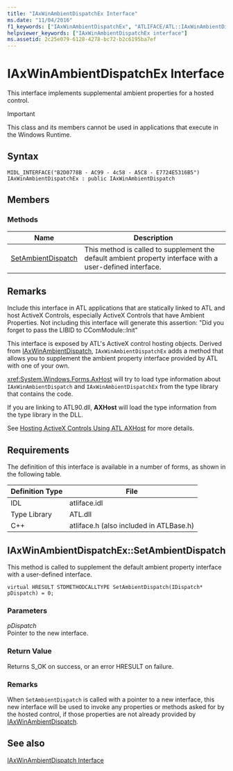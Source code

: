 ```yaml
---
title: "IAxWinAmbientDispatchEx Interface"
ms.date: "11/04/2016"
f1_keywords: ["IAxWinAmbientDispatchEx", "ATLIFACE/ATL::IAxWinAmbientDispatchEx", "ATLIFACE/ATL::SetAmbientDispatch"]
helpviewer_keywords: ["IAxWinAmbientDispatchEx interface"]
ms.assetid: 2c25e079-6128-4278-bc72-b2c6195ba7ef
---
```

# IAxWinAmbientDispatchEx Interface

This interface implements supplemental ambient properties for a hosted control.

> [!IMPORTANT]
> This class and its members cannot be used in applications that execute in the Windows Runtime.

## Syntax

```
MIDL_INTERFACE("B2D0778B - AC99 - 4c58 - A5C8 - E7724E5316B5") IAxWinAmbientDispatchEx : public IAxWinAmbientDispatch
```

## Members

### Methods

|Name|Description|
|-|-|
|[SetAmbientDispatch](#setambientdispatch)|This method is called to supplement the default ambient property interface with a user-defined interface.|

## Remarks

Include this interface in ATL applications that are statically linked to ATL and host ActiveX Controls, especially ActiveX Controls that have Ambient Properties. Not including this interface will generate this assertion: "Did you forget to pass the LIBID to CComModule::Init"

This interface is exposed by ATL's ActiveX control hosting objects. Derived from [IAxWinAmbientDispatch](../../atl/reference/iaxwinambientdispatch-interface.md), `IAxWinAmbientDispatchEx` adds a method that allows you to supplement the ambient property interface provided by ATL with one of your own.

<xref:System.Windows.Forms.AxHost> will try to load type information about `IAxWinAmbientDispatch` and `IAxWinAmbientDispatchEx` from the type library that contains the code.

If you are linking to ATL90.dll, **AXHost** will load the type information from the type library in the DLL.

See [Hosting ActiveX Controls Using ATL AXHost](../../atl/hosting-activex-controls-using-atl-axhost.md) for more details.

## Requirements

The definition of this interface is available in a number of forms, as shown in the following table.

|Definition Type|File|
|---------------------|----------|
|IDL|atliface.idl|
|Type Library|ATL.dll|
|C++|atliface.h (also included in ATLBase.h)|

## <a name="setambientdispatch"></a> IAxWinAmbientDispatchEx::SetAmbientDispatch

This method is called to supplement the default ambient property interface with a user-defined interface.

```
virtual HRESULT STDMETHODCALLTYPE SetAmbientDispatch(IDispatch* pDispatch) = 0;
```

### Parameters

*pDispatch*<br/>
Pointer to the new interface.

### Return Value

Returns S_OK on success, or an error HRESULT on failure.

### Remarks

When `SetAmbientDispatch` is called with a pointer to a new interface, this new interface will be used to invoke any properties or methods asked for by the hosted control, if those properties are not already provided by [IAxWinAmbientDispatch](../../atl/reference/iaxwinambientdispatch-interface.md).

## See also

[IAxWinAmbientDispatch Interface](../../atl/reference/iaxwinambientdispatch-interface.md)
